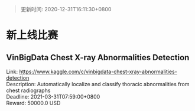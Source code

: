 > 更新时间: 2020-12-31T16:11:30+0800 

# 新上线比赛


## VinBigData Chest X-ray Abnormalities Detection
Link: https://www.kaggle.com/c/vinbigdata-chest-xray-abnormalities-detection  
Description: Automatically localize and classify thoracic abnormalities from chest radiographs  
Deadline: 2021-03-31T07:59:00+0800  
Reward: 50000.0 USD  

